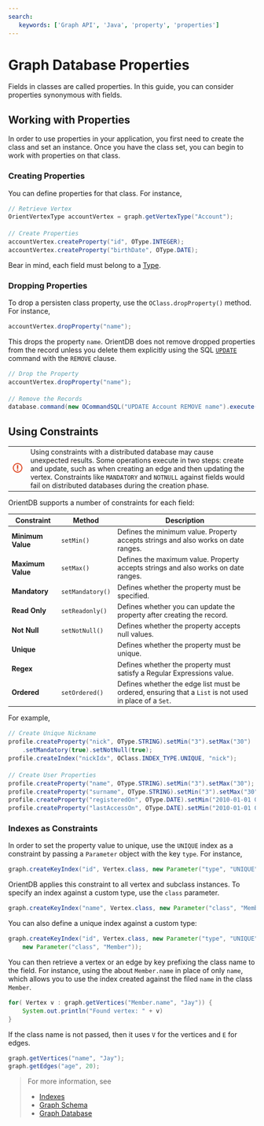 ```yaml
---
search:
   keywords: ['Graph API', 'Java', 'property', 'properties']
---
```


# Graph Database Properties

Fields in classes are called properties.  In this guide, you can consider properties synonymous with fields.


## Working with Properties

In order to use properties in your application, you first need to create the class and set an instance.  Once you have the class set, you can begin to work with properties on that class.


### Creating Properties

You can define properties for that class.  For instance,

```java
// Retrieve Vertex
OrientVertexType accountVertex = graph.getVertexType("Account");

// Create Properties
accountVertex.createProperty("id", OType.INTEGER);
accountVertex.createProperty("birthDate", OType.DATE);
```

Bear in mind, each field must belong to a [Type](../general/Types.md).

### Dropping Properties

To drop a persisten class property, use the `OClass.dropProperty()` method.  For instance,

```java
accountVertex.dropProperty("name");
```

This drops the property `name`.  OrientDB does not remove dropped properties from the record unless you delete them explicitly using the SQL [`UPDATE`](../sql/SQL-Update.md) command with the `REMOVE` clause.

```java
// Drop the Property
accountVertex.dropProperty("name");

// Remove the Records
database.command(new OCommandSQL("UPDATE Account REMOVE name").execute();
```

## Using Constraints

| | |
|----|-----|
|![](../images/warning.png)| Using constraints with a distributed database may cause unexpected results.  Some operations execute in two steps: create and update, such as when creating an edge and then updating the vertex.  Constraints like `MANDATORY` and `NOTNULL` against fields would fail on distributed databases during the creation phase.|

OrientDB supports a number of constraints for each field:

| Constraint | Method | Description |
|---|---|---|
| **Minimum Value** | `setMin()` | Defines the minimum value.  Property accepts strings and also works on date ranges.|
| **Maximum Value** | `setMax()` | Defines the maximum value.  Property accepts strings and also works on date ranges.|
| **Mandatory** | `setMandatory()` | Defines whether the property must be specified. |
| **Read Only** | `setReadonly()` | Defines whether you can update the property after creating the record.|
| **Not Null** | `setNotNull()` | Defines whether the property accepts null values.|
| **Unique** | | Defines whether the property must be unique.|
| **Regex** | | Defines whether the property must satisfy a Regular Expressions value.|
| **Ordered** | `setOrdered()` | Defines whether the edge list must be ordered, ensuring that a `List` is not used in place of a `Set`.|

For example,

```java
// Create Unique Nickname
profile.createProperty("nick", OType.STRING).setMin("3").setMax("30")
	.setMandatory(true).setNotNull(true);
profile.createIndex("nickIdx", OClass.INDEX_TYPE.UNIQUE, "nick");

// Create User Properties
profile.createProperty("name", OType.STRING).setMin("3").setMax("30");
profile.createProperty("surname", OType.STRING).setMin("3").setMax("30");
profile.createProperty("registeredOn", OType.DATE).setMin("2010-01-01 00:00:00");
profile.createProperty("lastAccessOn", OType.DATE).setMin("2010-01-01 00:00:00");
```

### Indexes as Constraints

In order to set the property value to unique, use the `UNIQUE` index as a constraint by passing a `Parameter` object with the key `type`.  For instance,

```java
graph.createKeyIndex("id", Vertex.class, new Parameter("type", "UNIQUE"));
```

OrientDB applies this constraint to all vertex and subclass instances.  To specify an index against a custom type, use the `class` parameter.

```java
graph.createKeyIndex("name", Vertex.class, new Parameter("class", "Member"));
```

You can also define a unique index against a custom type:

```java
graph.createKeyIndex("id", Vertex.class, new Parameter("type", "UNIQUE"), 
	new Parameter("class", "Member"));
```

You can then retrieve a vertex or an edge by key prefixing the class name to the field.  For instance, using the about `Member.name` in place of only `name`, which allows you to use the index created against the filed `name` in the class `Member`.

```java
for( Vertex v : graph.getVertices("Member.name", "Jay")) {
	System.out.println("Found vertex: " + v)
}
```

If the class name is not passed, then it uses `V` for the vertices and `E` for edges.

```java
graph.getVertices("name", "Jay");
graph.getEdges("age", 20);
```
>For more information, see
>
>- [Indexes](../indexing/Indexes.md)
>- [Graph Schema](Graph-Schema.md)
>- [Graph Database](Graph-Database-Tinkerpop.md)
